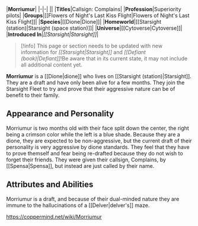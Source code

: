 |**Morriumur**|
|-|-|
||
|**Titles**|Callsign: Complains|
|**Profession**|Superiority pilots|
|**Groups**|[[Flowers of Night's Last Kiss Flight\|Flowers of Night's Last Kiss Flight]]|
|**Species**|[[Dione\|Dione]]|
|**Homeworld**|[[Starsight (station)\|Starsight (space station)]]|
|**Universe**|[[Cytoverse\|Cytoverse]]|
|**Introduced In**|*[[Starsight\|Starsight]]*|

> [!info] This page or section needs to be updated with new information for *[[Starsight\|Starsight]]* and *[[Defiant (book)\|Defiant]]*!Be aware that in its current state, it may not include all additional content yet.

**Morriumur** is a [[Dione\|dione]] who lives on [[Starsight (station)\|Starsight]]. They are a draft and have only been alive for a few months. They join the Starsight Fleet to try and prove that their aggressive nature can be of benefit to their family.

## Appearance and Personality
Morriumur is two months old with their face split down the center, the right being a crimson color while the left is a blue shade. Because they are a dione, they are expected to be non-aggressive, but the current draft of their personality is very aggressive by dione standards. They feel that they have to prove themself and fear being re-drafted because they do not wish to forget their friends. They were given their callsign, Complains, by [[Spensa\|Spensa]], but instead are just called by their name.

## Attributes and Abilities
Morriumur is a draft, and because of their dual-minded nature they are immune to the hallucinations of a [[Delver\|delver's]] maze.



https://coppermind.net/wiki/Morriumur